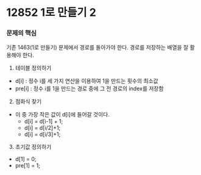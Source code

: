 # 12852 1로 만들기 2

### 문제의 핵심
기존 1463(1로 만들기) 문제에서 경로를 돌아가야 한다.
경로를 저장하는 배열을 잘 활용해야 한다.

1. 테이블 정의하기
- d[i] : 정수 i를 세 가지 연산을 이용하여 1을 만드는 횟수의 최소값
- pre[i] : 정수 i를 1을 만드는 경로 중에 그 전 경로의 index를 저장함

2. 점화식 찾기
- 이 중 가장 작은 값이 d[i]에 들어갈 것이다.
    - d[i] = d[i-1] + 1;
    - d[i] = d[i/2]+1;
    - d[i] = d[i/3]+1; 

3. 초기값 정의하기
- d[1] = 0;
- pre[1] = 1;
